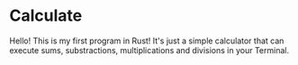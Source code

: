 # Calculate

Hello! This is my first program in Rust!
It's just a simple calculator that can execute sums, substractions, multiplications and divisions in your Terminal.
